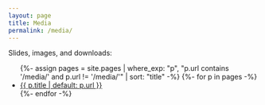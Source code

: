 ```yaml
---
layout: page
title: Media
permalink: /media/
---
```


Slides, images, and downloads:

<ul>
{%- assign pages = site.pages | where_exp: "p", "p.url contains '/media/' and p.url != '/media/'" | sort: "title" -%}
{%- for p in pages -%}
  <li><a href="{{ p.url | relative_url }}">{{ p.title | default: p.url }}</a></li>
{%- endfor -%}
</ul>
